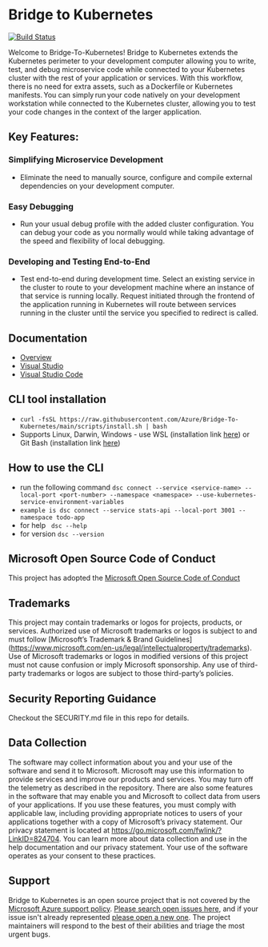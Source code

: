 
# Bridge to Kubernetes

[![Build Status](https://devdiv.visualstudio.com/DevDiv/_apis/build/status/Azure.Bridge-To-Kubernetes?branchName=main)](https://devdiv.visualstudio.com/DevDiv/_build/latest?definitionId=17861&branchName=main)

Welcome to Bridge-To-Kubernetes! Bridge to Kubernetes extends the Kubernetes perimeter to your development computer allowing you to write, test, and debug microservice code while connected to your Kubernetes cluster with the rest of your application or services. With this workflow, there is no need for extra assets, such as a Dockerfile or Kubernetes manifests. You can simply run your code natively on your development workstation while connected to the Kubernetes cluster, allowing you to test your code changes in the context of the larger application.



## Key Features:

### Simplifying Microservice Development 
- Eliminate the need to manually source, configure and compile external dependencies on your development computer.  

### Easy Debugging 
- Run your usual debug profile with the added cluster configuration. You can debug your code as you normally would while taking advantage of the speed and flexibility of local debugging. 

### Developing and Testing End-to-End 
- Test end-to-end during development time. Select an existing service in the cluster to route to your development machine where an instance of that service is running locally. Request initiated through the frontend of the application running in Kubernetes will route between services running in the cluster until the service you specified to redirect is called. 

## Documentation
- [Overview](https://learn.microsoft.com/visualstudio/bridge/overview-bridge-to-kubernetes)
- [Visual Studio](https://learn.microsoft.com/visualstudio/bridge/bridge-to-kubernetes-vs)
- [Visual Studio Code](https://learn.microsoft.com/visualstudio/bridge/bridge-to-kubernetes-vs-code)

## CLI tool installation
- ```curl -fsSL https://raw.githubusercontent.com/Azure/Bridge-To-Kubernetes/main/scripts/install.sh | bash```
- Supports Linux, Darwin, Windows - use WSL (installation link [here](https://learn.microsoft.com/en-us/windows/wsl/install)) or Git Bash (installation link [here](https://git-scm.com/))

## How to use the CLI
- run the following command ``` dsc connect --service <service-name> --local-port <port-number> --namespace <namespace> --use-kubernetes-service-environment-variables ```
- ```example is dsc connect --service stats-api --local-port 3001 --namespace todo-app```
- for help  ``` dsc --help```
- for version ```dsc --version```

## Microsoft Open Source Code of Conduct
This project has adopted the [Microsoft Open Source Code of Conduct](https://opensource.microsoft.com/codeofconduct/)
 
## Trademarks
This project may contain trademarks or logos for projects, products, or services. Authorized use of Microsoft trademarks or logos is subject to and must follow [Microsoft’s Trademark & Brand Guidelines] (https://www.microsoft.com/en-us/legal/intellectualproperty/trademarks). Use of Microsoft trademarks or logos in modified versions of this project must not cause confusion or imply Microsoft sponsorship. Any use of third-party trademarks or logos are subject to those third-party’s policies.
 
## Security Reporting Guidance
Checkout the SECURITY.md file in this repo for details.

## Data Collection
The software may collect information about you and your use of the software and send it to Microsoft. Microsoft may use this information to provide services and improve our products and services. You may turn off the telemetry as described in the repository. There are also some features in the software that may enable you and Microsoft to collect data from users of your applications. If you use these features, you must comply with applicable law, including providing appropriate notices to users of your applications together with a copy of Microsoft’s privacy statement. Our privacy statement is located at https://go.microsoft.com/fwlink/?LinkID=824704. You can learn more about data collection and use in the help documentation and our privacy statement. Your use of the software operates as your consent to these practices.

## Support

Bridge to Kubernetes is an open source project that is not covered by the [Microsoft Azure support policy](https://docs.microsoft.com/en-US/troubleshoot/azure/cloud-services/support-linux-open-source-technology). [Please search open issues here](https://github.com/Azure/Bridge-To-Kubernetes/issues), and if your issue isn't already represented [please open a new one](https://github.com/Azure/Bridge-To-Kubernetes/issues/new/choose). The project maintainers will respond to the best of their abilities and triage the most urgent bugs.


